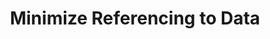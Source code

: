 ---
layout: tactic

title:  "Minimize Referencing to Data"
tags: machine-learning deployment
t-sort: "Awesome Tactic"
t-type: "Architectural Tactic"
categories: green-ml-enabled-systems
t-description: "Machine learning models require reading and writing enormous amounts of data in the ML workflow. Reading data means retrieving information from storage, while writing data means storing or updating the information. These operations may increase unnecessary data movements and memory usage, which influence the energy consumption of computing. To avoid non-essential referencing of data, reading and writing operations must be designed carefully."
t-participant: "Software Designer"
t-artifact: "ML Model"
t-context: "Machine Learning, General"
t-feature: "Inference"
t-intent: "Improve energy efficiency by avoiding unnecessary data read/write operations"
t-targetQA: "Energy Efficiency"
t-relatedQA: "Resource Utilization"
t-measuredimpact: 
t-source: "Shanbhag, S., Chimalakonda, S., Sharma, V. S., & Kaulgud, V. (2022, June). Shriram Shanbhag, Sridhar Chimalakonda, Vibhu Saujanya Sharma, and Vikrant Kaulgud. 2022. Towards a Catalog of Energy Patterns in Deep Learning Development. In Proceedings of the International Conference on Evaluation and Assessment in Software Engineering 2022. 150–159."
t-source-doi: "https://doi.org/10.1145/3530019.3530035"
t-diagram: "minimize-referencing-to-data.png"
---